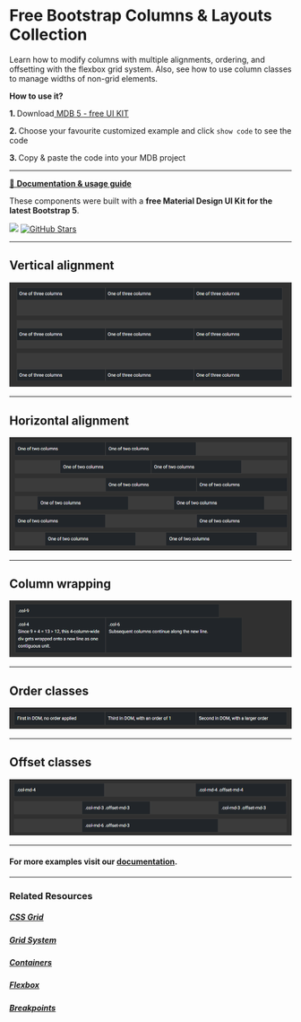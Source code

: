 # Free Bootstrap Columns & Layouts Collection

Learn how to modify columns with multiple alignments, ordering, and offsetting with the flexbox grid system. Also, see how to use column classes to manage widths of non-grid elements.

<p><strong>How to use it?</strong></p>
<p class="mb-2">
<strong>1. </strong>Download<a target="_blank" href="https://mdbootstrap.com/docs/standard/"> MDB 5 - free UI KIT</a></p>
<p class="mb-2"><strong>2. </strong>Choose your favourite customized example and click <code>show code</code> to see the code</p>
<p class="mb-3"><strong>3. </strong>Copy & paste the code into your MDB project</p>

--------------------

[📄 **Documentation & usage guide**](https://mdbootstrap.com/docs/standard/layout/columns/)

These components were built with a **free Material Design UI Kit for the latest Bootstrap 5**.

<img height="25" src="https://mdbootstrap.com/img/Marketing/general/logo/medium/mdb-r.png">  [![GitHub Stars](https://img.shields.io/github/stars/mdbootstrap/mdb-ui-kit?label=Star%20now&style=social)](https://github.com/mdbootstrap/mdb-ui-kit/)

---------------------

 <h2 class="mb-4">Vertical alignment</h2> 

 [![Bootstrap 5 Columns](/assets/vertical-alignment.png)](https://mdbootstrap.com/docs/standard/layout/columns/#subsection-vertical-alignment)

 
 <hr class="my-5">

 <h2 class="mb-4">Horizontal alignment</h2> 

 [![Bootstrap 5 Columns](/assets/horizontal-alignment.png)](https://mdbootstrap.com/docs/standard/layout/columns/#subsection-horizontal-alignment)

 
 <hr class="my-5">

 <h2 class="mb-4">Column wrapping</h2> 

 [![Bootstrap 5 Columns](/assets/column-wrapping.png)](https://mdbootstrap.com/docs/standard/layout/columns/#subsection-column-wrapping)

 
 <hr class="my-5">

 <h2 class="mb-4">Order classes</h2> 

 [![Bootstrap 5 Columns](/assets/order-classes.png)](https://mdbootstrap.com/docs/standard/layout/columns/#subsection-order-classes)

 
 <hr class="my-5">

 <h2 class="mb-4">Offset classes</h2> 

 [![Bootstrap 5 Columns](/assets/offset-classes.png)](https://mdbootstrap.com/docs/standard/layout/columns/#subsection-offset-classes)

 
 <hr class="my-5">

<h4>For more examples visit our <a target="_blank" href="https://mdbootstrap.com/docs/standard/layout/columns/">documentation</a>.</h4>

 <hr class="my-5">

<h3>Related Resources</h3>

<h5><a target="_blank" href="https://mdbootstrap.com/docs/standard/layout/css-grid/">CSS Grid</a></h5>

<h5><a target="_blank" href="https://mdbootstrap.com/docs/standard/layout/grid/">Grid System</a></h5>

<h5><a target="_blank" href="https://mdbootstrap.com/docs/standard/layout/containers/">Containers</a></h5>

<h5><a target="_blank" href="https://mdbootstrap.com/docs/standard/layout/flexbox/">Flexbox</a></h5>

<h5><a target="_blank" href="https://mdbootstrap.com/docs/standard/layout/breakpoints/">Breakpoints</a></h5>







